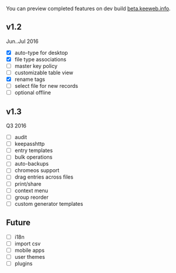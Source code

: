 You can preview completed features on dev build [beta.keeweb.info](https://beta.keeweb.info).
## v1.2
Jun..Jul 2016
- [x] auto-type for desktop
- [x] file type associations
- [ ] master key policy
- [ ] customizable table view
- [x] rename tags
- [ ] select file for new records
- [ ] optional offline

## v1.3
Q3 2016
- [ ] audit
- [ ] keepasshttp
- [ ] entry templates
- [ ] bulk operations
- [ ] auto-backups
- [ ] chromeos support
- [ ] drag entries across files
- [ ] print/share
- [ ] context menu
- [ ] group reorder
- [ ] custom generator templates

## Future
- [ ] i18n
- [ ] import csv
- [ ] mobile apps
- [ ] user themes
- [ ] plugins